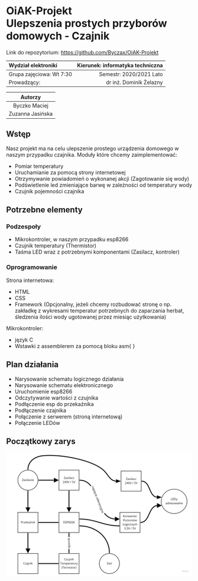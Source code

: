 # OiAK-Projekt </br> Ulepszenia prostych przyborów domowych - Czajnik

Link do repozytorium:
https://github.com/Byczax/OiAK-Projekt

|      Wydział elektroniki       |  Kierunek: informatyka techniczna |
|:-------------------------------|------------------------:|
| Grupa zajęciowa: Wt 7:30       | Semestr: 2020/2021 Lato |
| Prowadzący:                    | dr inż. Dominik Żelazny |

| Autorzy         |
|:---------------:|
| Byczko Maciej   |
| Zuzanna Jasińska|

## Wstęp

Nasz projekt ma na celu ulepszenie prostego urządzenia domowego w naszym przypadku czajnika.
Moduły które chcemy zaimplementować:

- Pomiar temperatury
- Uruchamianie za pomocą strony internetowej
- Otrzymywanie powiadomień o wykonanej akcji (Zagotowanie się wody)
- Podświetlenie led zmieniające barwę w zależności od temperatury wody
- Czujnik pojemności czajnika

## Potrzebne elementy

### Podzespoły

- Mikrokontroler, w naszym przypadku esp8266
- Czujnik temperatury (Thermistor)
- Taśma LED wraz z potrzebnymi komponentami (Zasilacz, kontroler)

### Oprogramowanie

Strona internetowa:

- HTML
- CSS
- Framework (Opcjonalny, jeżeli chcemy rozbudować stronę o np. zakładkę z wykresami temperatur potrzebnych do zaparzania herbat, śledzenia ilości wody ugotowanej przez miesiąc użytkowania)

Mikrokontroler:

- język C
- Wstawki z assemblerem za pomocą bloku asm{ }

## Plan działania

- Narysowanie schematu logicznego działania
- Narysowanie schematu elektronicznego
- Uruchomienie esp8266
- Odczytywanie wartości z czujnika
- Podłączenie esp do przekaźnika
- Podłączenie czajnika
- Połączenie z serwerem (stroną internetową)
- Połączenie LEDów

## Początkowy zarys

![schemat początkowy](schemat_prosty.jpg)
